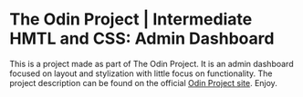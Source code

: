 # The Odin Project | Intermediate HMTL and CSS: Admin Dashboard

This is a project made as part of The Odin Project. It is an admin dashboard focused on layout and stylization with little focus on functionality. The project description can be found on the official [Odin Project site](https://www.theodinproject.com/lessons/node-path-intermediate-html-and-css-admin-dashboard). Enjoy.
